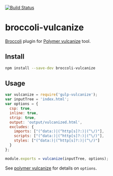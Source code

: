 [![Build Status](https://travis-ci.org/mbykovskyy/broccoli-vulcanize.svg?branch=master)](https://travis-ci.org/mbykovskyy/broccoli-vulcanize)
# broccoli-vulcanize

[Broccoli][broccoli] plugin for [Polymer vulcanize][polymer-vulcanize] tool.

## Install

```bash
npm install --save-dev broccoli-vulcanize
```

## Usage

```js
var vulcanize = require('gulp-vulcanize');
var inputTree = 'index.html';
var options = {
  csp: true,
  inline: true,
  strip: true,
  output: 'output/vulcanized.html',
  excludes: {
    imports: ["(^data:)|(^http[s]?:)|(^\/)"],
    scripts: ["(^data:)|(^http[s]?:)|(^\/)"],
    styles: ["(^data:)|(^http[s]?:)|(^\/)"]
  }
};

module.exports = vulcanize(inputTree, options);
```

See [polymer vulcanize][polymer-vulcanize] for details on `options`.

[broccoli]: https://github.com/broccolijs/broccoli "Broccoli"
[polymer-vulcanize]: https://github.com/Polymer/vulcanize  "Polymer vulcanize"
